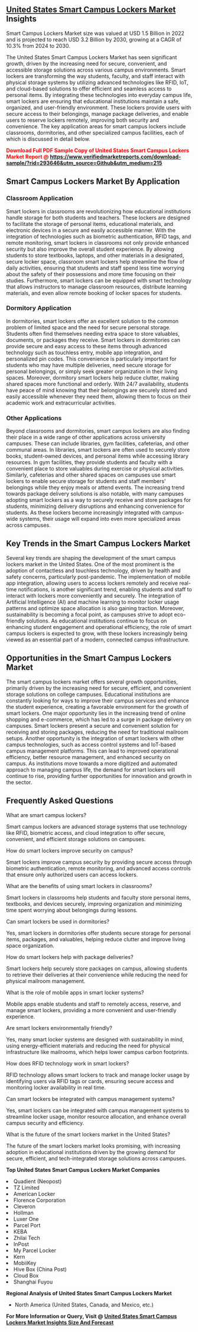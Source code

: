 <h2><a href="https://www.verifiedmarketreports.com/download-sample/?rid=293646&amp;utm_source=Github&amp;utm_medium=215" target="_blank">United States Smart Campus Lockers Market</a> Insights</h2><p>Smart Campus Lockers Market size was valued at USD 1.5 Billion in 2022 and is projected to reach USD 3.2 Billion by 2030, growing at a CAGR of 10.3% from 2024 to 2030.</p><p><div> <p>The United States Smart Campus Lockers Market has seen significant growth, driven by the increasing need for secure, convenient, and accessible storage solutions across various campus environments. Smart lockers are transforming the way students, faculty, and staff interact with physical storage systems by utilizing advanced technologies like RFID, IoT, and cloud-based solutions to offer efficient and seamless access to personal items. By integrating these technologies into everyday campus life, smart lockers are ensuring that educational institutions maintain a safe, organized, and user-friendly environment. These lockers provide users with secure access to their belongings, manage package deliveries, and enable users to reserve lockers remotely, improving both security and convenience. The key application areas for smart campus lockers include classrooms, dormitories, and other specialized campus facilities, each of which is discussed in detail below. <b><p><span class=""><span style="color: #ff0000;"><strong>Download Full PDF Sample Copy of United States Smart Campus Lockers Market Report</strong> @ </span><a href="https://www.verifiedmarketreports.com/download-sample/?rid=293646&amp;utm_source=Github&amp;utm_medium=215" target="_blank">https://www.verifiedmarketreports.com/download-sample/?rid=293646&amp;utm_source=Github&amp;utm_medium=215</a></span></p></b> <h2>Smart Campus Lockers Market By Application</h2> <h3>Classroom Application</h3> <p>Smart lockers in classrooms are revolutionizing how educational institutions handle storage for both students and teachers. These lockers are designed to facilitate the storage of personal items, educational materials, and electronic devices in a secure and easily accessible manner. With the integration of technologies such as biometric authentication, RFID tags, and remote monitoring, smart lockers in classrooms not only provide enhanced security but also improve the overall student experience. By allowing students to store textbooks, laptops, and other materials in a designated, secure locker space, classroom smart lockers help streamline the flow of daily activities, ensuring that students and staff spend less time worrying about the safety of their possessions and more time focusing on their studies. Furthermore, smart lockers can be equipped with smart technology that allows instructors to manage classroom resources, distribute learning materials, and even allow remote booking of locker spaces for students. <h3>Dormitory Application</h3> <p>In dormitories, smart lockers offer an excellent solution to the common problem of limited space and the need for secure personal storage. Students often find themselves needing extra space to store valuables, documents, or packages they receive. Smart lockers in dormitories can provide secure and easy access to these items through advanced technology such as touchless entry, mobile app integration, and personalized pin codes. This convenience is particularly important for students who may have multiple deliveries, need secure storage for personal belongings, or simply seek greater organization in their living spaces. Moreover, dormitory smart lockers help reduce clutter, making shared spaces more functional and orderly. With 24/7 availability, students have peace of mind knowing that their belongings are securely stored and easily accessible whenever they need them, allowing them to focus on their academic work and extracurricular activities. <h3>Other Applications</h3> <p>Beyond classrooms and dormitories, smart campus lockers are also finding their place in a wide range of other applications across university campuses. These can include libraries, gym facilities, cafeterias, and other communal areas. In libraries, smart lockers are often used to securely store books, student-owned devices, and personal items while accessing library resources. In gym facilities, they provide students and faculty with a convenient place to store valuables during exercise or physical activities. Similarly, cafeterias and other shared spaces on campuses use smart lockers to enable secure storage for students and staff members' belongings while they enjoy meals or attend events. The increasing trend towards package delivery solutions is also notable, with many campuses adopting smart lockers as a way to securely receive and store packages for students, minimizing delivery disruptions and enhancing convenience for students. As these lockers become increasingly integrated with campus-wide systems, their usage will expand into even more specialized areas across campuses. <h2>Key Trends in the Smart Campus Lockers Market</h2> <p>Several key trends are shaping the development of the smart campus lockers market in the United States. One of the most prominent is the adoption of contactless and touchless technology, driven by health and safety concerns, particularly post-pandemic. The implementation of mobile app integration, allowing users to access lockers remotely and receive real-time notifications, is another significant trend, enabling students and staff to interact with lockers more conveniently and securely. The integration of Artificial Intelligence (AI) and machine learning to monitor locker usage patterns and optimize space allocation is also gaining traction. Moreover, sustainability is becoming a focal point, as campuses strive to adopt eco-friendly solutions. As educational institutions continue to focus on enhancing student engagement and operational efficiency, the role of smart campus lockers is expected to grow, with these lockers increasingly being viewed as an essential part of a modern, connected campus infrastructure. <h2>Opportunities in the Smart Campus Lockers Market</h2> <p>The smart campus lockers market offers several growth opportunities, primarily driven by the increasing need for secure, efficient, and convenient storage solutions on college campuses. Educational institutions are constantly looking for ways to improve their campus services and enhance the student experience, creating a favorable environment for the growth of smart lockers. One major opportunity lies in the increasing trend of online shopping and e-commerce, which has led to a surge in package delivery on campuses. Smart lockers present a secure and convenient solution for receiving and storing packages, reducing the need for traditional mailroom setups. Another opportunity is the integration of smart lockers with other campus technologies, such as access control systems and IoT-based campus management platforms. This can lead to improved operational efficiency, better resource management, and enhanced security on campus. As institutions move towards a more digitized and automated approach to managing campus life, the demand for smart lockers will continue to rise, providing further opportunities for innovation and growth in the sector. <h2>Frequently Asked Questions</h2> <p>What are smart campus lockers?</p> <p>Smart campus lockers are advanced storage systems that use technology like RFID, biometric access, and cloud integration to offer secure, convenient, and efficient storage solutions on campuses.</p> <p>How do smart lockers improve security on campus?</p> <p>Smart lockers improve campus security by providing secure access through biometric authentication, remote monitoring, and advanced access controls that ensure only authorized users can access lockers.</p> <p>What are the benefits of using smart lockers in classrooms?</p> <p>Smart lockers in classrooms help students and faculty store personal items, textbooks, and devices securely, improving organization and minimizing time spent worrying about belongings during lessons.</p> <p>Can smart lockers be used in dormitories?</p> <p>Yes, smart lockers in dormitories offer students secure storage for personal items, packages, and valuables, helping reduce clutter and improve living space organization.</p> <p>How do smart lockers help with package deliveries?</p> <p>Smart lockers help securely store packages on campus, allowing students to retrieve their deliveries at their convenience while reducing the need for physical mailroom management.</p> <p>What is the role of mobile apps in smart locker systems?</p> <p>Mobile apps enable students and staff to remotely access, reserve, and manage smart lockers, providing a more convenient and user-friendly experience.</p> <p>Are smart lockers environmentally friendly?</p> <p>Yes, many smart locker systems are designed with sustainability in mind, using energy-efficient materials and reducing the need for physical infrastructure like mailrooms, which helps lower campus carbon footprints.</p> <p>How does RFID technology work in smart lockers?</p> <p>RFID technology allows smart lockers to track and manage locker usage by identifying users via RFID tags or cards, ensuring secure access and monitoring locker availability in real time.</p> <p>Can smart lockers be integrated with campus management systems?</p> <p>Yes, smart lockers can be integrated with campus management systems to streamline locker usage, monitor resource allocation, and enhance overall campus security and efficiency.</p> <p>What is the future of the smart lockers market in the United States?</p> <p>The future of the smart lockers market looks promising, with increasing adoption in educational institutions driven by the growing demand for secure, efficient, and tech-integrated storage solutions across campuses.</p> </div></p><p><strong>Top United States Smart Campus Lockers Market Companies</strong></p><div data-test-id=""><p><li>Quadient (Neopost)</li><li> TZ Limited</li><li> American Locker</li><li> Florence Corporation</li><li> Cleveron</li><li> Hollman</li><li> Luxer One</li><li> Parcel Port</li><li> KEBA</li><li> Zhilai Tech</li><li> InPost</li><li> My Parcel Locker</li><li> Kern</li><li> MobiiKey</li><li> Hive Box (China Post)</li><li> Cloud Box</li><li> Shanghai Fuyou</li></p><div><strong>Regional Analysis of&nbsp;United States Smart Campus Lockers Market</strong></div><ul><li dir="ltr"><p dir="ltr">North America&nbsp;(United States, Canada, and Mexico, etc.)</p></li></ul><p><strong>For More Information or Query, Visit @&nbsp;</strong><strong><a href="https://www.verifiedmarketreports.com/product/smart-campus-lockers-market/?utm_source=Github&amp;utm_medium=215" target="_blank">United States Smart Campus Lockers Market Insights Size And Forecast</a></strong></p></div>
